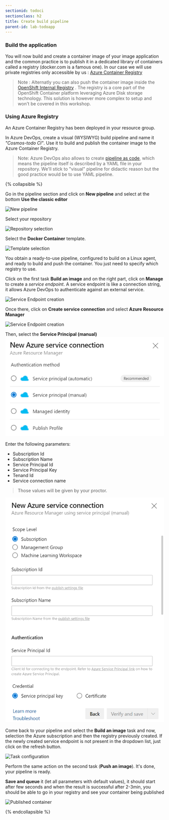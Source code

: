 ```yaml
---
sectionid: todoci
sectionclass: h2
title: Create build pipeline
parent-id: lab-todoapp
---
```


### Build the application

You will now build and create a container image of your image application and the common practice is to publish it in a dedicated library of containers called a registry (docker.com is a famous one). In our case we will use private registries only accessible by us : [Azure Container Registry](https://azure.microsoft.com/en-us/services/container-registry/)

> Note : Alternatly you can also push the container image inside the [OpenShift Internal Registry](https://docs.openshift.com/container-platform/4.3/registry/registry-options.html) . The registry is a core part of the OpenShift Container platform leveraging Azure Disk storage technology. This solution is however more complex to setup and won't be covered in this workshop. 

### Using Azure Registry

An Azure Container Registry has been deployed in your resource group.

In Azure DevOps, create a visual (WYSIWYG) build pipeline and name it *"Cosmos-todo CI"*. Use it to build and publish the container image to the Azure Container Registry.

> Note: Azure DevOps also allows to create [pipeline as code](https://docs.microsoft.com/en-us/azure/devops/pipelines/yaml-schema), which means the pipeline itself is described by a YAML file in your repository. We'll stick to "visual" pipeline for didactic reason but the good practice would be to use YAML pipeline.

{% collapsible %}

Go in the pipeline section and click on **New pipeline** and select at the bottom **Use the classic editor**

![New pipeline](media/lab1/azdo-ci.png)

Select your repository

![Repository selection](media/lab1/azdo-ci2.png)

Select the **Docker Container** template.

![Template selection](media/lab1/azdo-ci3.png)

You obtain a ready-to-use pipeline, configured to build on a Linux agent, and ready to build and push the container. You just need to specify which registry to use.

Click on the first task **Build an image** and on the right part, click on **Manage** to create a *service endpoint*. A service endpoint is like a connection string, it allows Azure DevOps to authenticate against an external service.

![Service Endpoint creation](media/lab1/azdo-ci4.png)

Once there, click on **Create service connection** and select **Azure Resource Manager**

![Service Endpoint creation](media/lab1/azdo-ci5.png)

Then, select the **Service Principal (manual)**
![Service Endpoint creation](media/lab1/azdo-serviceconn.png)

Enter the following parameters:
- Subscription Id
- Subscription Name
- Service Principal Id
- Service Principal Key
- Tenand Id
- Service connection name

> Those values will be given by your proctor.

![Service Endpoint creation](media/lab1/azdo-ci6.png)

Come back to your pipeline and select the **Build an image** task and now, selection the Azure subscription and then the registry previously created. If the newly created service endpoint is not present in the dropdown list, just click on the refresh button.

![Task configuration](media/lab1/azdo-ci7.png)

Perform the same action on the second task (**Push an image**). It's done, your pipeline is ready.

**Save and queue** it (let all parameters with default values), it should start after few seconds and when the result is successful after 2-3min, you should be able to go in your registry and see your container being published

![Published container](media/lab1/azdo-ci8.png)

{% endcollapsible %}